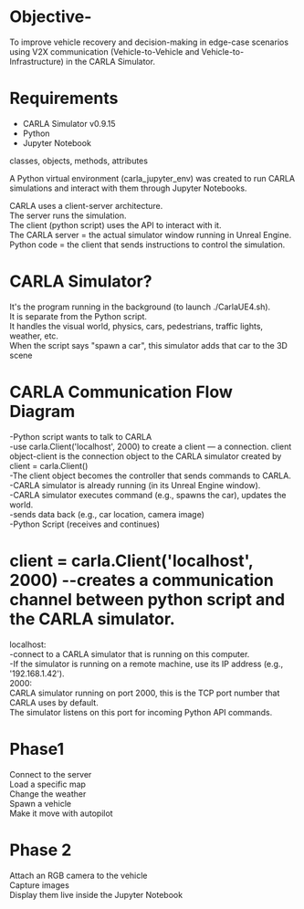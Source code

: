 # Objective-
To improve vehicle recovery and decision-making in edge-case scenarios using V2X communication (Vehicle-to-Vehicle and Vehicle-to-Infrastructure) in the CARLA Simulator.

# Requirements
- CARLA Simulator v0.9.15
- Python 
- Jupyter Notebook

classes, objects, methods, attributes 

A Python virtual environment (carla_jupyter_env) was created to run CARLA simulations and interact with them through Jupyter Notebooks.

CARLA uses a client-server architecture.<br>
The server runs the simulation.<br>
The client (python script) uses the API to interact with it.<br>
The CARLA server = the actual simulator window running in Unreal Engine.<br>
Python code = the client that sends instructions to control the simulation.<br>

# CARLA Simulator?
It's the program running in the background (to launch ./CarlaUE4.sh).<br>
It is separate from the Python script.<br>
It handles the visual world, physics, cars, pedestrians, traffic lights, weather, etc.<br>
When the script says "spawn a car", this simulator adds that car to the 3D scene<br>

# CARLA Communication Flow Diagram
-Python script wants to talk to CARLA<br>
-use carla.Client('localhost', 2000) to create a client — a connection.  client object-client is the connection object to the CARLA simulator created by client = carla.Client()<br>
-The client object becomes the controller that sends commands to CARLA.<br>
-CARLA simulator is already running (in its Unreal Engine window).<br>
-CARLA simulator executes command (e.g., spawns the car), updates the world.<br>
-sends data back (e.g., car location, camera image)<br>
-Python Script (receives and continues)<br>

# client = carla.Client('localhost', 2000) --creates a communication channel between python script and the CARLA simulator.
localhost:<br>
-connect to a CARLA simulator that is running on this computer.<br>
-If the simulator is running on a remote machine, use its IP address (e.g., '192.168.1.42').<br>
2000: <br>
CARLA simulator running on port 2000, this is the TCP port number that CARLA uses by default.<br>
The simulator listens on this port for incoming Python API commands.<br>

# Phase1
Connect to the server<br>
Load a specific map<br>
Change the weather<br>
Spawn a vehicle<br>
Make it move with autopilot<br>

# Phase 2
Attach an RGB camera to the vehicle<br>
Capture images<br>
Display them live inside the Jupyter Notebook<br>

















